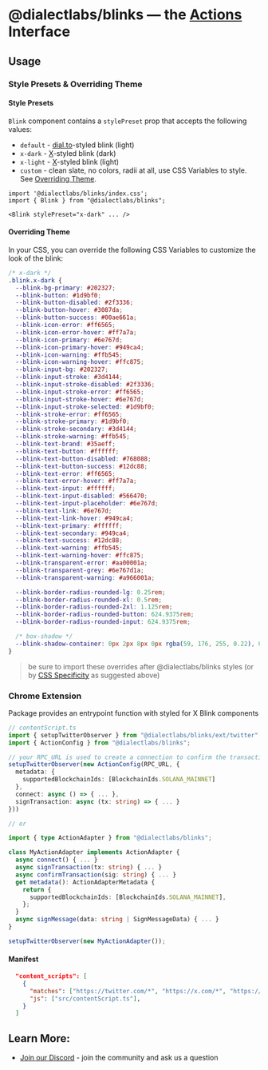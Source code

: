 # @dialectlabs/blinks &mdash; the [Actions](https://github.com/dialectlabs/actions) Interface

## Usage
### Style Presets & Overriding Theme

#### Style Presets
`Blink` component contains a `stylePreset` prop that accepts the following values:
* `default` - [dial.to](https://dial.to)-styled blink (light)
* `x-dark` - [X](https://x.com/)-styled blink (dark)
* `x-light` - [X](https://x.com/)-styled blink (light)
* `custom` - clean slate, no colors, radii at all, use CSS Variables to style. See [Overriding Theme](#overriding-theme). 

```tsx
import '@dialectlabs/blinks/index.css';
import { Blink } from "@dialectlabs/blinks";

<Blink stylePreset="x-dark" ... />
```

#### Overriding Theme

In your CSS, you can override the following CSS Variables to customize the look of the blink:

```css
/* x-dark */
.blink.x-dark {
  --blink-bg-primary: #202327;
  --blink-button: #1d9bf0;
  --blink-button-disabled: #2f3336;
  --blink-button-hover: #3087da;
  --blink-button-success: #00ae661a;
  --blink-icon-error: #ff6565;
  --blink-icon-error-hover: #ff7a7a;
  --blink-icon-primary: #6e767d;
  --blink-icon-primary-hover: #949ca4;
  --blink-icon-warning: #ffb545;
  --blink-icon-warning-hover: #ffc875;
  --blink-input-bg: #202327;
  --blink-input-stroke: #3d4144;
  --blink-input-stroke-disabled: #2f3336;
  --blink-input-stroke-error: #ff6565;
  --blink-input-stroke-hover: #6e767d;
  --blink-input-stroke-selected: #1d9bf0;
  --blink-stroke-error: #ff6565;
  --blink-stroke-primary: #1d9bf0;
  --blink-stroke-secondary: #3d4144;
  --blink-stroke-warning: #ffb545;
  --blink-text-brand: #35aeff;
  --blink-text-button: #ffffff;
  --blink-text-button-disabled: #768088;
  --blink-text-button-success: #12dc88;
  --blink-text-error: #ff6565;
  --blink-text-error-hover: #ff7a7a;
  --blink-text-input: #ffffff;
  --blink-text-input-disabled: #566470;
  --blink-text-input-placeholder: #6e767d;
  --blink-text-link: #6e767d;
  --blink-text-link-hover: #949ca4;
  --blink-text-primary: #ffffff;
  --blink-text-secondary: #949ca4;
  --blink-text-success: #12dc88;
  --blink-text-warning: #ffb545;
  --blink-text-warning-hover: #ffc875;
  --blink-transparent-error: #aa00001a;
  --blink-transparent-grey: #6e767d1a;
  --blink-transparent-warning: #a966001a;

  --blink-border-radius-rounded-lg: 0.25rem;
  --blink-border-radius-rounded-xl: 0.5rem;
  --blink-border-radius-rounded-2xl: 1.125rem;
  --blink-border-radius-rounded-button: 624.9375rem;
  --blink-border-radius-rounded-input: 624.9375rem;

  /* box-shadow */
  --blink-shadow-container: 0px 2px 8px 0px rgba(59, 176, 255, 0.22), 0px 1px 48px 0px rgba(29, 155, 240, 0.24);
}
```

> be sure to import these overrides after @dialectlabs/blinks styles (or by [CSS Specificity](https://developer.mozilla.org/en-US/docs/Web/CSS/Specificity) as suggested above)

### Chrome Extension

Package provides an entrypoint function with styled for X Blink components

```ts
// contentScript.ts
import { setupTwitterObserver } from "@dialectlabs/blinks/ext/twitter";
import { ActionConfig } from "@dialectlabs/blinks";

// your RPC_URL is used to create a connection to confirm the transaction after action execution
setupTwitterObserver(new ActionConfig(RPC_URL, {
  metadata: {
    supportedBlockchainIds: [BlockchainIds.SOLANA_MAINNET]
  },
  connect: async () => { ... },
  signTransaction: async (tx: string) => { ... }
}))

// or

import { type ActionAdapter } from "@dialectlabs/blinks";

class MyActionAdapter implements ActionAdapter {
  async connect() { ... }
  async signTransaction(tx: string) { ... }
  async confirmTransaction(sig: string) { ... }
  get metadata(): ActionAdapterMetadata {
    return {
      supportedBlockchainIds: [BlockchainIds.SOLANA_MAINNET],
    };
  }
  async signMessage(data: string | SignMessageData) { ... }
}

setupTwitterObserver(new MyActionAdapter());
```

#### Manifest

```json
  "content_scripts": [
    {
      "matches": ["https://twitter.com/*", "https://x.com/*", "https://pro.x.com/*"],
      "js": ["src/contentScript.ts"],
    }
  ]
```

## Learn More:

- [Join our Discord](https://discord.gg/saydialect) - join the community and ask us a question
